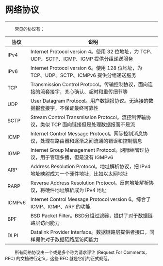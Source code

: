 # 网络协议
***

&emsp;&emsp;
常见的协议有：

|协议|说明|
| --- | --- |
|IPv4|Internet Protocol version 4。使用 32 位地址，为 TCP、UDP、SCTP、ICMP、IGMP 提供分组递送服务|
|IPv6|Internet Protocol version 6。使用 128 位地址，为 TCP、UDP、SCTP、ICMPv6 提供分组递送服务|
|TCP|Transmission Control Protocol。传输控制协议，面向连接的流套接字，关心确认、超时和重传细节等|
|UDP|User Datagram Protocol。用户数据报协议。无连接的数据报套接字，不保证最终可靠性|
|SCTP|Stream Control Transmission Protocol。流控制传输协议，类似 TCP 面向链接但是处理数据报而不是流|
|ICMP|Internet Control Message Protocol。网际控制消息协议，处理在路由器和逐渐之间流通的错误和控制信息|
|IGMP|Internet Group Management Protocol。网际组管理协议，用于管理多播，但是没有 IGMPv6|
|ARP|Address Resolution Protocol。地址解析协议，把 IPv4 地址映射成为一个硬件地址，比如以太网地址|
|RARP|Reverse Address Resolution Protocol。反向地址解析协议，将硬件地址解析成为 IPv4 地址|
|ICMPv6|Internet Control Message Protocol version 6。综合了 ICMP、IGMP、ARP 的功能|
|BPF|BSD Packet Filter。BSD分组过滤器，提供了对于数据链路层访问能力|
|DLPI|Datalink Provider Interface。数据链路层提供者接口，同样提供对于数据链路层访问能力|

&emsp;&emsp;
所有网络协议由一个或是多个称为请求评注 (Request For Comments，RFC) 的文档进行定义，这些 RFC 就是它们的正式规范。
